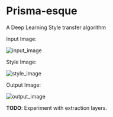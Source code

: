 # Prisma-esque
A Deep Learning Style transfer algorithm

Input Image:

![input_image](https://i.imgur.com/zCKOYAh.jpg "input")


Style Image:

![style_image](https://i.imgur.com/poqTfsm.jpg "style")


Output Image:

![output_image](https://i.imgur.com/WgQgVzj.jpg "output")

**TODO**: Experiment with extraction layers. 
